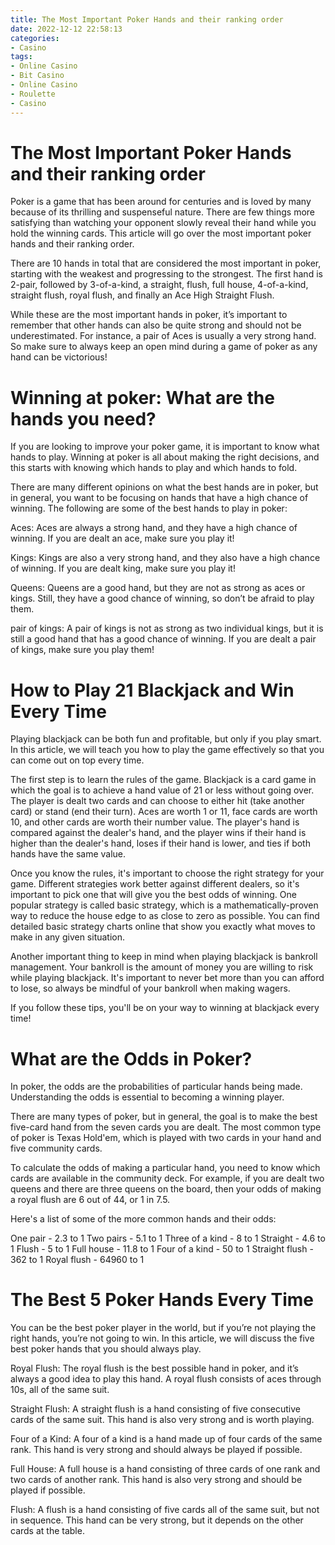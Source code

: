 ```yaml
---
title: The Most Important Poker Hands and their ranking order
date: 2022-12-12 22:58:13
categories:
- Casino
tags:
- Online Casino
- Bit Casino
- Online Casino
- Roulette
- Casino
---
```



#  The Most Important Poker Hands and their ranking order

Poker is a game that has been around for centuries and is loved by many because of its thrilling and suspenseful nature. There are few things more satisfying than watching your opponent slowly reveal their hand while you hold the winning cards. This article will go over the most important poker hands and their ranking order.

There are 10 hands in total that are considered the most important in poker, starting with the weakest and progressing to the strongest. The first hand is 2-pair, followed by 3-of-a-kind, a straight, flush, full house, 4-of-a-kind, straight flush, royal flush, and finally an Ace High Straight Flush.

While these are the most important hands in poker, it’s important to remember that other hands can also be quite strong and should not be underestimated. For instance, a pair of Aces is usually a very strong hand. So make sure to always keep an open mind during a game of poker as any hand can be victorious!

#  Winning at poker: What are the hands you need? 

If you are looking to improve your poker game, it is important to know what hands to play. Winning at poker is all about making the right decisions, and this starts with knowing which hands to play and which hands to fold.

There are many different opinions on what the best hands are in poker, but in general, you want to be focusing on hands that have a high chance of winning. The following are some of the best hands to play in poker:

Aces: Aces are always a strong hand, and they have a high chance of winning. If you are dealt an ace, make sure you play it!

Kings: Kings are also a very strong hand, and they also have a high chance of winning. If you are dealt king, make sure you play it!

Queens: Queens are a good hand, but they are not as strong as aces or kings. Still, they have a good chance of winning, so don’t be afraid to play them.

pair of kings: A pair of kings is not as strong as two individual kings, but it is still a good hand that has a good chance of winning. If you are dealt a pair of kings, make sure you play them!

#  How to Play 21 Blackjack and Win Every Time 

Playing blackjack can be both fun and profitable, but only if you play smart. In this article, we will teach you how to play the game effectively so that you can come out on top every time.

The first step is to learn the rules of the game. Blackjack is a card game in which the goal is to achieve a hand value of 21 or less without going over. The player is dealt two cards and can choose to either hit (take another card) or stand (end their turn). Aces are worth 1 or 11, face cards are worth 10, and other cards are worth their number value. The player's hand is compared against the dealer's hand, and the player wins if their hand is higher than the dealer's hand, loses if their hand is lower, and ties if both hands have the same value.

Once you know the rules, it's important to choose the right strategy for your game. Different strategies work better against different dealers, so it's important to pick one that will give you the best odds of winning. One popular strategy is called basic strategy, which is a mathematically-proven way to reduce the house edge to as close to zero as possible. You can find detailed basic strategy charts online that show you exactly what moves to make in any given situation.

Another important thing to keep in mind when playing blackjack is bankroll management. Your bankroll is the amount of money you are willing to risk while playing blackjack. It's important to never bet more than you can afford to lose, so always be mindful of your bankroll when making wagers.

If you follow these tips, you'll be on your way to winning at blackjack every time!

#  What are the Odds in Poker? 

In poker, the odds are the probabilities of particular hands being made. Understanding the odds is essential to becoming a winning player.

There are many types of poker, but in general, the goal is to make the best five-card hand from the seven cards you are dealt. The most common type of poker is Texas Hold'em, which is played with two cards in your hand and five community cards.

To calculate the odds of making a particular hand, you need to know which cards are available in the community deck. For example, if you are dealt two queens and there are three queens on the board, then your odds of making a royal flush are 6 out of 44, or 1 in 7.5.

Here's a list of some of the more common hands and their odds: 

One pair - 2.3 to 1 
Two pairs - 5.1 to 1 
Three of a kind - 8 to 1 
Straight - 4.6 to 1 
Flush - 5 to 1 
Full house - 11.8 to 1 
Four of a kind - 50 to 1 
Straight flush - 362 to 1 
Royal flush - 64960 to 1

#  The Best 5 Poker Hands Every Time

You can be the best poker player in the world, but if you’re not playing the right hands, you’re not going to win. In this article, we will discuss the five best poker hands that you should always play.

Royal Flush: The royal flush is the best possible hand in poker, and it’s always a good idea to play this hand. A royal flush consists of aces through 10s, all of the same suit.

Straight Flush: A straight flush is a hand consisting of five consecutive cards of the same suit. This hand is also very strong and is worth playing.

Four of a Kind: A four of a kind is a hand made up of four cards of the same rank. This hand is very strong and should always be played if possible.

Full House: A full house is a hand consisting of three cards of one rank and two cards of another rank. This hand is also very strong and should be played if possible.

Flush: A flush is a hand consisting of five cards all of the same suit, but not in sequence. This hand can be very strong, but it depends on the other cards at the table.